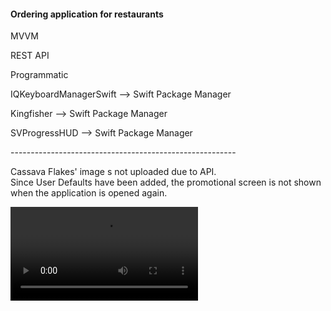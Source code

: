 <h4> Ordering application for restaurants </h4>

<p> MVVM </p>
<p> REST API </p>
<p> Programmatic </p>
<p> IQKeyboardManagerSwift  --> Swift Package Manager </p>
<p> Kingfisher  --> Swift Package Manager </p>
<p> SVProgressHUD --> Swift Package Manager </p>
<p> -------------------------------------------------------- </p>
<p> Cassava Flakes' image s not uploaded due to API. <br>
Since User Defaults have been added, the promotional screen is not shown when the application is opened again. </p>

<video src= 'https://github.com/aleynaisikdaglilar/YummieApp/assets/58865367/cc25ca53-0fd4-4746-bec1-2f24b6fcdc92'/>



